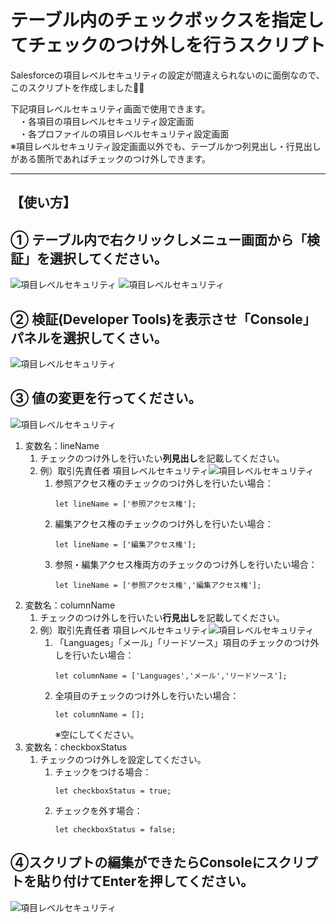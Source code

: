 # **テーブル内のチェックボックスを指定してチェックのつけ外しを行うスクリプト**
Salesforceの項目レベルセキュリティの設定が間違えられないのに面倒なので、このスクリプトを作成しました💁‍♂️  

下記項目レベルセキュリティ画面で使用できます。  
　・各項目の項目レベルセキュリティ設定画面  
　・各プロファイルの項目レベルセキュリティ設定画面  
※項目レベルセキュリティ設定画面以外でも、テーブルかつ列見出し・行見出しがある箇所であればチェックのつけ外しできます。
***
## 【使い方】  

## ➀ テーブル内で右クリックしメニュー画面から「検証」を選択してください。
![項目レベルセキュリティ](/READMEimages/contact_Field-LevelSecurity00.png)
![項目レベルセキュリティ](/READMEimages/contact_Field-LevelSecurity01.png)

## ➁ 検証(Developer Tools)を表示させ「Console」パネルを選択してくさい。
![項目レベルセキュリティ](/READMEimages/contact_Field-LevelSecurity02.png)

## ➂ 値の変更を行ってください。
![項目レベルセキュリティ](/READMEimages/contact_Field-LevelSecurity03.png)
1. 変数名：lineName
    1. チェックのつけ外しを行いたい**列見出し**を記載してください。
    1. 例）取引先責任者 項目レベルセキュリティ![項目レベルセキュリティ](/READMEimages/contact_Field-LevelSecurity04.png)
        1. 参照アクセス権のチェックのつけ外しを行いたい場合：
			```
			let lineName = ['参照アクセス権'];
			```
        1. 編集アクセス権のチェックのつけ外しを行いたい場合：
			```
			let lineName = ['編集アクセス権'];
			```
        1. 参照・編集アクセス権両方のチェックのつけ外しを行いたい場合：
			```
			let lineName = ['参照アクセス権','編集アクセス権'];
			```
1. 変数名：columnName
    1. チェックのつけ外しを行いたい**行見出し**を記載してください。
	1. 例）取引先責任者 項目レベルセキュリティ![項目レベルセキュリティ](/READMEimages/contact_Field-LevelSecurity04.png)
        1. 「Languages」「メール」「リードソース」項目のチェックのつけ外しを行いたい場合：
			```
			let columnName = ['Languages','メール','リードソース'];
			```
        1. 全項目のチェックのつけ外しを行いたい場合：
			```
			let columnName = [];
			```
			※空にしてください。
1. 変数名：checkboxStatus
     1. チェックのつけ外しを設定してください。
        1. チェックをつける場合：
			```
			let checkboxStatus = true;
			```
        1. チェックを外す場合：
			```
			let checkboxStatus = false;
			```
## ➃スクリプトの編集ができたらConsoleにスクリプトを貼り付けてEnterを押してください。
![項目レベルセキュリティ](/READMEimages/contact_Field-LevelSecurity05.png)
